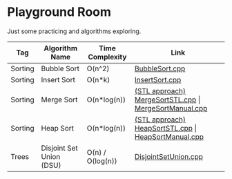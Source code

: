 # Playground Room

Just some practicing and algorithms exploring.

Tag|Algorithm Name|Time Complexity|Link
-|-|-|-
Sorting|Bubble Sort|O(n^2)|[BubbleSort.cpp](https://github.com/myvsky/competitive-programming/blob/master/Playground/Sorting/BubbleSort.cpp)
Sorting|Insert Sort|O(n*k)|[InsertSort.cpp](https://github.com/myvsky/competitive-programming/blob/master/Playground/Sorting/InsertSort.cpp)
Sorting|Merge Sort|O(n*log(n))|[(STL approach) MergeSortSTL.cpp](https://github.com/myvsky/competitive-programming/blob/master/Playground/Sorting/MergeSortSTL.cpp) \| [MergeSortManual.cpp](https://github.com/myvsky/competitive-programming/blob/master/Playground/Sorting/MergeSortManual.cpp)
Sorting|Heap Sort|O(n*log(n))|[(STL approach) HeapSortSTL.cpp](https://github.com/myvsky/competitive-programming/blob/master/Playground/Sorting/HeapSortSTL.cpp) \| [HeapSortManual.cpp](https://github.com/myvsky/competitive-programming/blob/master/Playground/Sorting/HeapSortManual.cpp)
Trees|Disjoint Set Union (DSU)|O(n) / O(log(n))|[DisjointSetUnion.cpp](https://github.com/myvsky/competitive-programming/blob/master/Playground/Trees/DisjointSetUnioin.cpp)